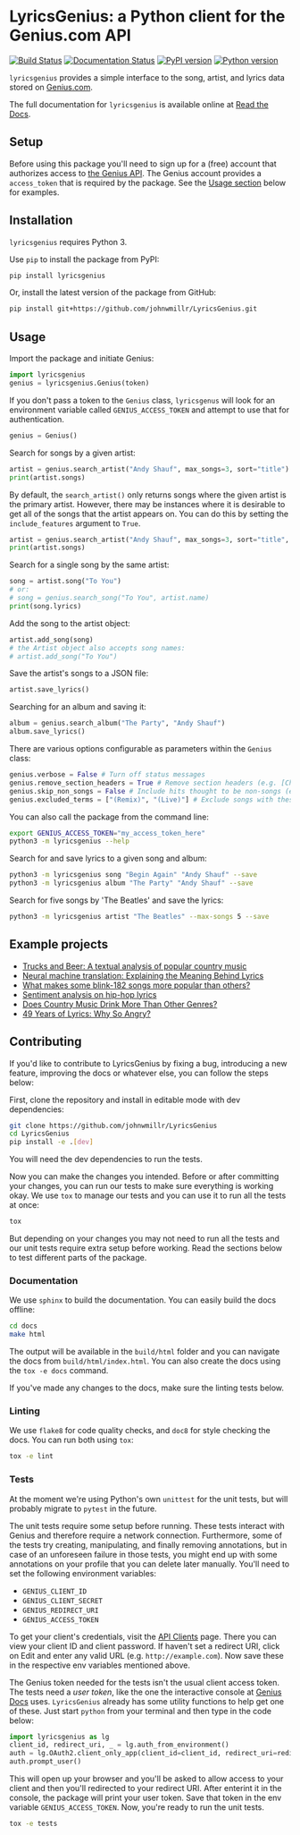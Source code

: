 # LyricsGenius: a Python client for the Genius.com API
[![Build Status](https://travis-ci.org/johnwmillr/LyricsGenius.svg?branch=master)](https://travis-ci.org/johnwmillr/LyricsGenius)
[![Documentation Status](https://readthedocs.org/projects/lyricsgenius/badge/?version=master)](https://lyricsgenius.readthedocs.io/en/latest/?badge=master)
[![PyPI version](https://badge.fury.io/py/lyricsgenius.svg)](https://pypi.org/project/lyricsgenius/)
[![Python version](https://img.shields.io/badge/python-3.x-brightgreen.svg)](https://pypi.org/project/lyricsgenius/)

`lyricsgenius` provides a simple interface to the song, artist, and lyrics data stored on [Genius.com](https://www.genius.com).

The full documentation for `lyricsgenius` is available online at [Read the Docs](https://lyricsgenius.readthedocs.io/en/master/).

## Setup
Before using this package you'll need to sign up for a (free) account that authorizes access to [the Genius API](http://genius.com/api-clients). The Genius account provides a `access_token` that is required by the package. See the [Usage section](https://github.com/johnwmillr/LyricsGenius#usage) below for examples.

## Installation
`lyricsgenius` requires Python 3.

Use `pip` to install the package from PyPI:

```bash
pip install lyricsgenius
```

Or, install the latest version of the package from GitHub:

```bash
pip install git+https://github.com/johnwmillr/LyricsGenius.git
```

## Usage
Import the package and initiate Genius:

```python
import lyricsgenius
genius = lyricsgenius.Genius(token)
```

If you don't pass a token to the `Genius` class, `lyricsgenus` will look for an environment variable called `GENIUS_ACCESS_TOKEN` and attempt to use that for authentication.

```python
genius = Genius()
```

Search for songs by a given artist:

```python
artist = genius.search_artist("Andy Shauf", max_songs=3, sort="title")
print(artist.songs)
```
By default, the `search_artist()` only returns songs where the given artist is the primary artist.
However, there may be instances where it is desirable to get all of the songs that the artist appears on.
You can do this by setting the `include_features` argument to `True`.

```python
artist = genius.search_artist("Andy Shauf", max_songs=3, sort="title", include_features=True)
print(artist.songs)
```

Search for a single song by the same artist:

```python
song = artist.song("To You")
# or:
# song = genius.search_song("To You", artist.name)
print(song.lyrics)
```

Add the song to the artist object:

```python
artist.add_song(song)
# the Artist object also accepts song names:
# artist.add_song("To You")
```

Save the artist's songs to a JSON file:

```python
artist.save_lyrics()
```

Searching for an album and saving it:

```python
album = genius.search_album("The Party", "Andy Shauf")
album.save_lyrics()
```

There are various options configurable as parameters within the `Genius` class:

```python
genius.verbose = False # Turn off status messages
genius.remove_section_headers = True # Remove section headers (e.g. [Chorus]) from lyrics when searching
genius.skip_non_songs = False # Include hits thought to be non-songs (e.g. track lists)
genius.excluded_terms = ["(Remix)", "(Live)"] # Exclude songs with these words in their title
```

You can also call the package from the command line:

```bash
export GENIUS_ACCESS_TOKEN="my_access_token_here"
python3 -m lyricsgenius --help
```

Search for and save lyrics to a given song and album:

```bash
python3 -m lyricsgenius song "Begin Again" "Andy Shauf" --save
python3 -m lyricsgenius album "The Party" "Andy Shauf" --save
```

Search for five songs by 'The Beatles' and save the lyrics:

```bash
python3 -m lyricsgenius artist "The Beatles" --max-songs 5 --save
```

## Example projects

  - [Trucks and Beer: A textual analysis of popular country music](http://www.johnwmillr.com/trucks-and-beer/)
  - [Neural machine translation: Explaining the Meaning Behind Lyrics](https://github.com/tsandefer/dsi_capstone_3)
  - [What makes some blink-182 songs more popular than others?](http://jdaytn.com/posts/download-blink-182-data/)
  - [Sentiment analysis on hip-hop lyrics](https://github.com/Hugo-Nattagh/2017-Hip-Hop)
  - [Does Country Music Drink More Than Other Genres?](https://towardsdatascience.com/does-country-music-drink-more-than-other-genres-a21db901940b)
  - [49 Years of Lyrics: Why So Angry?](https://towardsdatascience.com/49-years-of-lyrics-why-so-angry-1adf0a3fa2b4)

## Contributing
If you'd like to contribute to LyricsGenius by fixing a bug, introducing
a new feature, improving the docs or whatever else, you can follow the
steps below:

First, clone the repository and install in editable mode with dev dependencies:
```bash
git clone https://github.com/johnwmillr/LyricsGenius
cd LyricsGenius
pip install -e .[dev]
```
You will need the dev dependencies to run the tests.

Now you can make the changes you intended. Before or after committing your changes, you can run our tests to make sure everything is working okay. We use `tox` to manage our tests and you can use it to run all the tests at once:

```bash
tox
```
But depending on your changes you may not need to run all the tests and our unit tests require extra setup before working. Read the sections below to test different parts of the package.

### Documentation
We use `sphinx` to build the documentation. You can easily build the docs offline:
```bash
cd docs
make html
```
The output will be available in the `build/html` folder and you can navigate the docs from `build/html/index.html`. You can also create the docs using the `tox -e docs` command.

If you've made any changes to the docs, make sure the linting tests below.

### Linting
We use `flake8` for code quality checks, and `doc8` for style checking the docs. You can run both using `tox`:
```bash
tox -e lint
```

### Tests
At the moment we're using Python's own `unittest` for the unit tests, but will probably migrate to `pytest` in the future.

The unit tests require some setup before running. These tests interact with Genius and therefore require a network connection. Furthermore, some of the tests try creating, manipulating, and finally removing annotations, but in case of an unforeseen failure in those tests, you might end up with some annotations on your profile that you can delete later manually. You'll need to set the following environment variables:

 - `GENIUS_CLIENT_ID`
 - `GENIUS_CLIENT_SECRET`
 - `GENIUS_REDIRECT_URI`
 - `GENIUS_ACCESS_TOKEN`

To get your client's credentials, visit the [API Clients](https://genius.com/api-clients) page. There you can view your client ID and client password. If haven't set a redirect URI, click on Edit and enter any valid URL (e.g. `http://example.com`). Now save these in the respective env variables mentioned above.

The Genius token needed for the tests isn't the usual client access token. The tests need a _user token_, like the one the interactive console at [Genius Docs](http://docs.genius.com/) uses. `LyricsGenius` already has some utility functions to help get one of these. Just start `python` from your terminal and then type in the code below:
```python
import lyricsgenius as lg
client_id, redirect_uri, _ = lg.auth_from_environment()
auth = lg.OAuth2.client_only_app(client_id=client_id, redirect_uri=redirect_uri)
auth.prompt_user()
```
This will open up your browser and you'll be asked to allow access to your client and then you'll redirected to your redirect URI. After enterint it in the console, the package will print your user token. Save that token in the env variable `GENIUS_ACCESS_TOKEN`. Now, you're ready to run the unit tests.
```bash
tox -e tests
```


